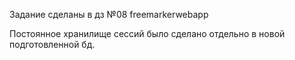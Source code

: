 Задание сделаны в дз №08 freemarkerwebapp

Постоянное хранилище сессий было сделано отдельно в новой подготовленной бд.

